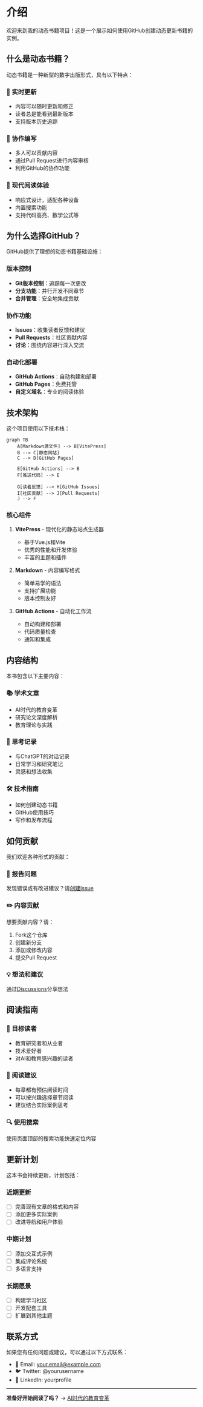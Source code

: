 # 介绍

欢迎来到我的动态书籍项目！这是一个展示如何使用GitHub创建动态更新书籍的实例。

## 什么是动态书籍？

动态书籍是一种新型的数字出版形式，具有以下特点：

### 🔄 实时更新
- 内容可以随时更新和修正
- 读者总是能看到最新版本
- 支持版本历史追踪

### 👥 协作编写
- 多人可以贡献内容
- 通过Pull Request进行内容审核
- 利用GitHub的协作功能

### 📱 现代阅读体验
- 响应式设计，适配各种设备
- 内置搜索功能
- 支持代码高亮、数学公式等

## 为什么选择GitHub？

GitHub提供了理想的动态书籍基础设施：

### 版本控制
- **Git版本控制**：追踪每一次更改
- **分支功能**：并行开发不同章节
- **合并管理**：安全地集成贡献

### 协作功能
- **Issues**：收集读者反馈和建议
- **Pull Requests**：社区贡献内容
- **讨论**：围绕内容进行深入交流

### 自动化部署
- **GitHub Actions**：自动构建和部署
- **GitHub Pages**：免费托管
- **自定义域名**：专业的阅读体验

## 技术架构

这个项目使用以下技术栈：

```mermaid
graph TB
    A[Markdown源文件] --> B[VitePress]
    B --> C[静态网站]
    C --> D[GitHub Pages]
    
    E[GitHub Actions] --> B
    F[推送代码] --> E
    
    G[读者反馈] --> H[GitHub Issues]
    I[社区贡献] --> J[Pull Requests]
    J --> F
```

### 核心组件

1. **VitePress** - 现代化的静态站点生成器
   - 基于Vue.js和Vite
   - 优秀的性能和开发体验
   - 丰富的主题和插件

2. **Markdown** - 内容编写格式
   - 简单易学的语法
   - 支持扩展功能
   - 版本控制友好

3. **GitHub Actions** - 自动化工作流
   - 自动构建和部署
   - 代码质量检查
   - 通知和集成

## 内容结构

本书包含以下主要内容：

### 📚 学术文章
- AI时代的教育变革
- 研究论文深度解析
- 教育理论与实践

### 💭 思考记录
- 与ChatGPT的对话记录
- 日常学习和研究笔记
- 灵感和想法收集

### 🛠️ 技术指南
- 如何创建动态书籍
- GitHub使用技巧
- 写作和发布流程

## 如何贡献

我们欢迎各种形式的贡献：

### 🐛 报告问题
发现错误或有改进建议？请[创建Issue](https://github.com/yourusername/my-dynamic-book/issues)

### ✏️ 内容贡献
想要贡献内容？请：
1. Fork这个仓库
2. 创建新分支
3. 添加或修改内容
4. 提交Pull Request

### 💡 想法和建议
通过[Discussions](https://github.com/yourusername/my-dynamic-book/discussions)分享想法

## 阅读指南

### 🎯 目标读者
- 教育研究者和从业者
- 技术爱好者
- 对AI和教育感兴趣的读者

### 📖 阅读建议
- 每章都有预估阅读时间
- 可以按兴趣选择章节阅读
- 建议结合实际案例思考

### 🔍 使用搜索
使用页面顶部的搜索功能快速定位内容

## 更新计划

这本书会持续更新，计划包括：

### 近期更新
- [ ] 完善现有文章的格式和内容
- [ ] 添加更多实际案例
- [ ] 改进导航和用户体验

### 中期计划
- [ ] 添加交互式示例
- [ ] 集成评论系统
- [ ] 多语言支持

### 长期愿景
- [ ] 构建学习社区
- [ ] 开发配套工具
- [ ] 扩展到其他主题

## 联系方式

如果您有任何问题或建议，可以通过以下方式联系：

- 📧 Email: your.email@example.com
- 🐦 Twitter: @yourusername
- 💼 LinkedIn: yourprofile

---

**准备好开始阅读了吗？** → [AI时代的教育变革](/articles/education-ai) 